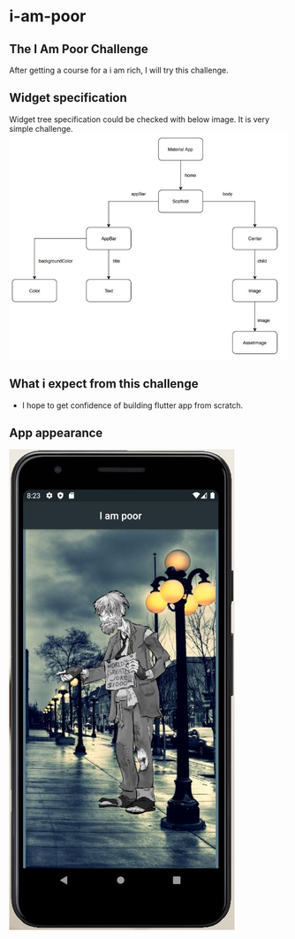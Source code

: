 # i-am-poor

## The I Am Poor Challenge
After getting a course for a i am rich, I will try this challenge.

## Widget specification 
Widget tree specification could be checked with below image. It is very simple challenge. 
![widget_tree](./res/images/spec.JPG)

## What i expect from this challenge
- I hope to get confidence of building flutter app from scratch.

## App appearance

![appearance](./res/images/app_screen.JPG)

